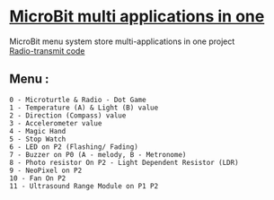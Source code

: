 # [MicroBit multi applications in one](https://makecode.microbit.org/_Xic0TjFM29Mp)
MicroBit menu system store multi-applications in one project  
[Radio-transmit code](https://makecode.microbit.org/_Rzpgc7KTv3U0)   

## Menu :   
    0 - Microturtle & Radio - Dot Game  
    1 - Temperature (A) & Light (B) value  
    2 - Direction (Compass) value  
    3 - Accelerometer value  
    4 - Magic Hand  
    5 - Stop Watch  
    6 - LED on P2 (Flashing/ Fading)
    7 - Buzzer on P0 (A - melody, B - Metronome)
    8 - Photo resistor On P2 - Light Dependent Resistor (LDR) 
    9 - NeoPixel on P2 
    10 - Fan On P2
    11 - Ultrasound Range Module on P1 P2
